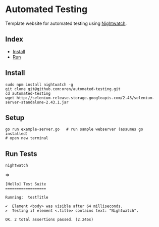 # Automated Testing

Template website for automated testing using [Nightwatch](https://github.com/beatfactor/nightwatch).

## Index

* [Install](#install)
* [Run](#run)

## Install

    sudo npm install nightwatch -g
    git clone git@github.com:oren/automated-testing.git
    cd automated-testing
    wget http://selenium-release.storage.googleapis.com/2.43/selenium-server-standalone-2.43.1.jar

## Setup

    go run example-server.go   # run sample webserver (assumes go installed)
    # open new terminal

## Run Tests

    nightwatch

=>

    [Hello] Test Suite
    ==================

    Running:  testTitle

    ✔  Element <body> was visible after 64 milliseconds.
    ✔  Testing if element <.title> contains text: "Nightwatch".

    OK. 2 total assertions passed. (2.246s)
